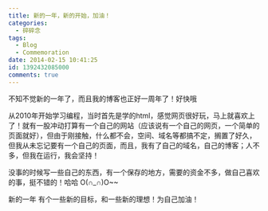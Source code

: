 ```yaml
---
title: 新的一年，新的开始，加油！
categories:
  - 碎碎念
tags:
  - Blog
  - Commemoration
date: 2014-02-15 10:41:25
id: 1392432085000
comments: true
---
```


不知不觉新的一年了，而且我的博客也正好一周年了！好快哦

从2010年开始学习编程，当时首先是学的html，感觉网页很好玩，马上就喜欢上了！就有一股冲动打算有一个自己的网站（应该说有一个自己的网页，一个简单的页面就好），但由于刚接触，什么都不会，空间、域名等都搞不定，搁置了好久，但我从未忘记要有一个自己的页面，而且，我有了自己的域名，自己的博客；人不多，但我在运行，我会坚持！

没事的时候写一些自己的东西，有一个保存的地方，需要的资金不多，做自己喜欢的事，挺不错的！哈哈 O(∩_∩)O~~

新的一年 有个一些新的目标，和一些新的理想！为自己加油！